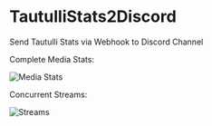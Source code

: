 # TautulliStats2Discord
Send Tautulli Stats via Webhook to Discord Channel

Complete Media Stats:

![Media Stats](https://imgur.com/bWzEEUJ)


Concurrent Streams:

![Streams](https://imgur.com/IKQxQwo)


